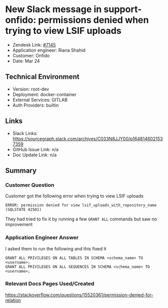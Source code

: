 
# New Slack message in support-onfido: permissions denied when trying to view LSIF uploads<!-- Ticket Title  Hint: include keywords to make it searchable -->

- Zendesk Link: [#7145](https://sourcegraph.zendesk.com/agent/tickets/7145)
- Application engineer: Riana Shahid
- Customer: Onfido <!-- Redact if this contains personally identifying information -->
- Date: Mar 24

<!-- Data populated from integration, speak to Ben Gordon or Michael Bali if not working -->
<!-- During Internal team trial, fill missing data manually (we are waiting for all data to sync) -->

## Technical Environment
- Version: root-dev​
- Deployment: docker-container
- External Services: GITLAB
- Auth Providers: builtin


## Links
<!-- Data for application engineer manual entry -->
- Slack Links: https://sourcegraph.slack.com/archives/C033N8JJY00/p1648146021537359
- GitHub Issue Link: n/a
- Doc Update Link: n/a

## Summary
### Customer Question
Customer got the following error when trying to view LSIF uploads
```
ERROR: permission denied for view lsif_uploads_with_repository_name (SQLSTATE 42501)
```
They had tried to fix it by running a few `GRANT ALL` commands but saw no improvement
### Application Engineer Answer
I asked them to run the following and this fixed it
```
GRANT ALL PRIVILEGES ON ALL TABLES IN SCHEMA <schema_name> TO <username>;
GRANT ALL PRIVILEGES ON ALL SEQUENCES IN SCHEMA <schema_name> TO <username>;
```
### Relevant Docs Pages Used/Created
https://stackoverflow.com/questions/15520361/permission-denied-for-relation
<!-- Once complete, upload a copy to https://github.com/sourcegraph/support-tools-internal/tree/main/resolved-tickets as a .md file -->
<!-- Name the file 7145.md -->
